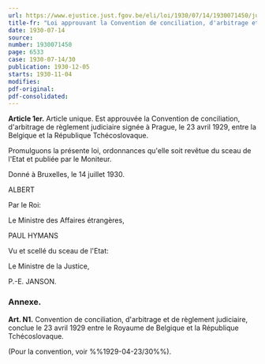 ```yaml
---
url: https://www.ejustice.just.fgov.be/eli/loi/1930/07/14/1930071450/justel
title-fr: "Loi approuvant la Convention de conciliation, d'arbitrage et de règlement, judiciaire, conclue le 23 avril 1929 entre la Belgique et la Republique Tchécoslovaque."
date: 1930-07-14
source:
number: 1930071450
page: 6533
case: 1930-07-14/30
publication: 1930-12-05
starts: 1930-11-04
modifies:
pdf-original:
pdf-consolidated:
---
```


**Article 1er.** Article unique. Est approuvée la Convention de conciliation, d'arbitrage de règlement judiciaire signée à Prague, le 23 avril 1929, entre la Belgique et la République Tchécoslovaque.

Promulguons la présente loi, ordonnances qu'elle soit revêtue du sceau de l'Etat et publiée par le Moniteur.

Donné à Bruxelles, le 14 juillet 1930.

ALBERT

Par le Roi:

Le Ministre des Affaires étrangères,

PAUL HYMANS

Vu et scellé du sceau de l'Etat:

Le Ministre de la Justice,

P.-E. JANSON.

### Annexe.

**Art. N1.** Convention de conciliation, d'arbitrage et de règlement judiciaire, conclue le 23 avril 1929 entre le Royaume de Belgique et la République Tchécoslovaque.

(Pour la convention, voir %%1929-04-23/30%%).
